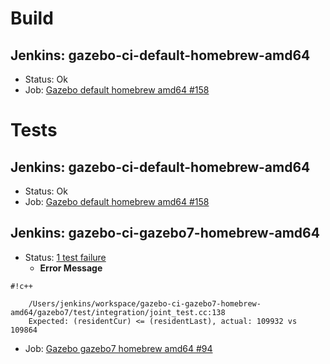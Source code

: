 # Build

## Jenkins: gazebo-ci-default-homebrew-amd64

* Status: Ok
* Job: [Gazebo default homebrew amd64 #158](http://build.osrfoundation.org/view/main/view/BuildCopFail/job/gazebo-ci-default-homebrew-amd64/158/)

# Tests

## Jenkins: gazebo-ci-default-homebrew-amd64

* Status: Ok
* Job: [Gazebo default homebrew amd64 #158](http://build.osrfoundation.org/view/main/view/BuildCopFail/job/gazebo-ci-default-homebrew-amd64/158/)


## Jenkins: gazebo-ci-gazebo7-homebrew-amd64

* Status: [1 test failure](http://build.osrfoundation.org/view/main/view/BuildCopTests/job/gazebo-ci-gazebo7-homebrew-amd64/94/testReport/junit/(root)/PhysicsEngines_JointTest/JointCreationDestructionTest_0/)
  * **Error Message**



```
#!c++

    /Users/jenkins/workspace/gazebo-ci-gazebo7-homebrew-amd64/gazebo7/test/integration/joint_test.cc:138
    Expected: (residentCur) <= (residentLast), actual: 109932 vs 109864

```


* Job: [Gazebo gazebo7 homebrew amd64 #94](http://build.osrfoundation.org/view/main/view/BuildCopTests/job/gazebo-ci-gazebo7-homebrew-amd64/94/)

